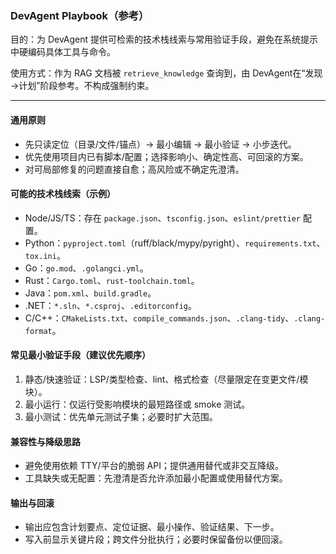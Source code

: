### DevAgent Playbook（参考）

目的：为 DevAgent 提供可检索的技术栈线索与常用验证手段，避免在系统提示中硬编码具体工具与命令。

使用方式：作为 RAG 文档被 `retrieve_knowledge` 查询到，由 DevAgent在“发现→计划”阶段参考。不构成强制约束。

---

#### 通用原则

- 先只读定位（目录/文件/锚点）→ 最小编辑 → 最小验证 → 小步迭代。
- 优先使用项目内已有脚本/配置；选择影响小、确定性高、可回滚的方案。
- 对可局部修复的问题直接自愈；高风险或不确定先澄清。

#### 可能的技术栈线索（示例）

- Node/JS/TS：存在 `package.json`、`tsconfig.json`、`eslint/prettier` 配置。
- Python：`pyproject.toml`（ruff/black/mypy/pyright）、`requirements.txt`、`tox.ini`。
- Go：`go.mod`、`.golangci.yml`。
- Rust：`Cargo.toml`、`rust-toolchain.toml`。
- Java：`pom.xml`、`build.gradle`。
- .NET：`*.sln`、`*.csproj`、`.editorconfig`。
- C/C++：`CMakeLists.txt`、`compile_commands.json`、`.clang-tidy`、`.clang-format`。

#### 常见最小验证手段（建议优先顺序）

1. 静态/快速验证：LSP/类型检查、lint、格式检查（尽量限定在变更文件/模块）。
2. 最小运行：仅运行受影响模块的最短路径或 smoke 测试。
3. 最小测试：优先单元测试子集；必要时扩大范围。

#### 兼容性与降级思路

- 避免使用依赖 TTY/平台的脆弱 API；提供通用替代或非交互降级。
- 工具缺失或无配置：先澄清是否允许添加最小配置或使用替代方案。

#### 输出与回滚

- 输出应包含计划要点、定位证据、最小操作、验证结果、下一步。
- 写入前显示关键片段；跨文件分批执行；必要时保留备份以便回滚。
